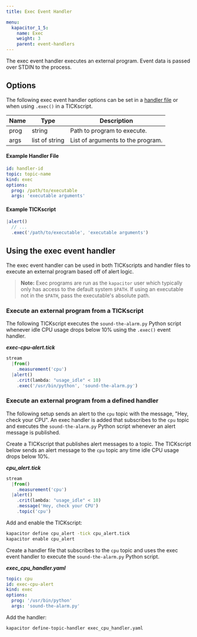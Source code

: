 ```yaml
---
title: Exec Event Handler

menu:
  kapacitor_1_5:
    name: Exec
    weight: 3
    parent: event-handlers
---
```


The exec event handler executes an external program.
Event data is passed over STDIN to the process.

## Options
The following exec event handler options can be set in a [handler file](/kapacitor/v1.5/event_handlers/#handler-file) or when using `.exec()` in a TICKscript.

| Name | Type           | Description                       |
| ---- | ----           | -----------                       |
| prog | string         | Path to program to execute.       |
| args | list of string | List of arguments to the program. |

#### Example Handler File
```yaml
id: handler-id
topic: topic-name
kind: exec
options:
  prog: /path/to/executable
  args: 'executable arguments'
```

#### Example TICKscript
```js
|alert()
  // ...
  .exec('/path/to/executable', 'executable arguments')
```

## Using the exec event handler
The exec event handler can be used in both TICKscripts and handler files to execute an external program based off of alert logic.

> **Note:** Exec programs are run as the `kapacitor` user which typically only has access to the default system `$PATH`.
If using an executable not in the `$PATH`, pass the executable's absolute path.

### Execute an external program from a TICKscript

The following TICKscript executes the `sound-the-alarm.py` Python script whenever idle CPU usage drops below 10% using the `.exec()` event handler.

_**exec-cpu-alert.tick**_  
```js
stream
  |from()
    .measurement('cpu')
  |alert()
    .crit(lambda: "usage_idle" < 10)
    .exec('/usr/bin/python', 'sound-the-alarm.py')
```

### Execute an external program from a defined handler

The following setup sends an alert to the `cpu` topic with the message, "Hey, check your CPU". An exec handler is added that subscribes to the `cpu` topic and executes the `sound-the-alarm.py` Python script whenever an alert message is published.

Create a TICKscript that publishes alert messages to a topic.
The TICKscript below sends an alert message to the `cpu` topic any time idle CPU usage drops below 10%.

_**cpu\_alert.tick**_
```js
stream
  |from()
    .measurement('cpu')
  |alert()
    .crit(lambda: "usage_idle" < 10)
    .message('Hey, check your CPU')
    .topic('cpu')
```

Add and enable the TICKscript:

```bash
kapacitor define cpu_alert -tick cpu_alert.tick
kapacitor enable cpu_alert
```

Create a handler file that subscribes to the `cpu` topic and uses the exec event handler to execute the `sound-the-alarm.py` Python script.

_**exec\_cpu\_handler.yaml**_
```yaml
topic: cpu
id: exec-cpu-alert
kind: exec
options:
  prog: '/usr/bin/python'
  args: 'sound-the-alarm.py'
```

Add the handler:

```bash
kapacitor define-topic-handler exec_cpu_handler.yaml
```
